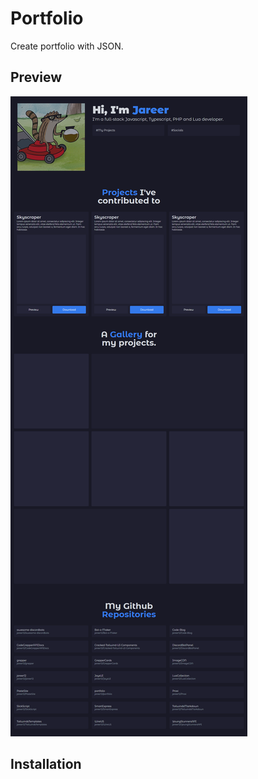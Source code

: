 # Portfolio

Create portfolio with JSON.

## Preview

![Image](DELETEME/preview.png)

## Installation
